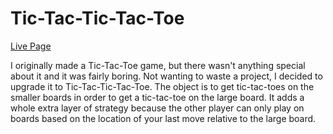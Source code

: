 # Tic-Tac-Tic-Tac-Toe

[Live Page](https://esdidubs.github.io/tictactictactoe/)

I originally made a Tic-Tac-Toe game, but there wasn't anything special about it and it was fairly boring. 
Not wanting to waste a project, I decided to upgrade it to Tic-Tac-Tic-Tac-Toe. The object is to get 
tic-tac-toes on the smaller boards in order to get a tic-tac-toe on the large board. It adds a whole 
extra layer of strategy because the other player can only play on boards based on the location of your 
last move relative to the large board.

